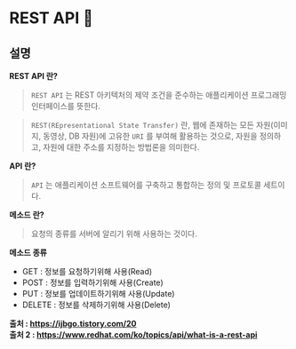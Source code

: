 # REST API 🎺

## 설명

**REST API 란?**
> `REST API` 는 REST 아키텍처의 제약 조건을 준수하는 애플리케이션 프로그래밍 인터페이스를 뜻한다.

> `REST(REpresentational State Transfer)` 란, 웹에 존재하는 모든 자원(이미지, 동영상, DB 자원)에 고유한 `URI` 를 부여해 활용하는 것으로, 자원을 정의하고, 자원에 대한 주소를 지정하는 방법론을 의미한다.

**API 란?**
> `API` 는 애플리케이션 소프트웨어를 구축하고 통합하는 정의 및 프로토콜 세트이다.

**메소드 란?**
> 요청의 종류를 서버에 알리기 위해 사용하는 것이다.

**메소드 종류**
- GET : 정보를 요청하기위해 사용(Read)
- POST : 정보를 입력하기위해 사용(Create)
- PUT : 정보를 업데이트하기위해 사용(Update)
- DELETE : 정보를 삭제하기위해 사용(Delete)

**출처 : https://ijbgo.tistory.com/20**   
**출처 2 : https://www.redhat.com/ko/topics/api/what-is-a-rest-api**